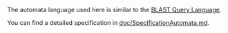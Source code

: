 The automata language used here is similar to the
[BLAST Query Language](http://www.sosy-lab.org/~dbeyer/Publications/2004-SAS.The_Blast_Query_Language_for_Software_Verification.pdf).

You can find a detailed specification in [doc/SpecificationAutomata.md](../../doc/SpecificationAutomata.md).

